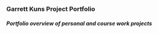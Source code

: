 <!DOCTYPE html>
<html>
  <head>
    <h3>Garrett Kuns Project Portfolio</h3>
    <h5>Portfolio overview of personal and course work projects</h5>
  </head>
  <body>
  </body>
</html>
